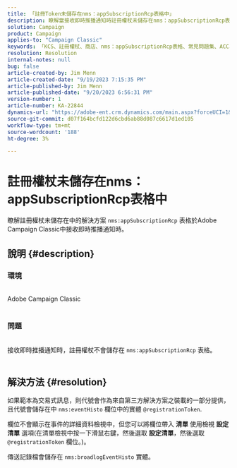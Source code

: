 ```yaml
---
title: 「註冊Token未儲存在nms：appSubscriptionRcp表格中」
description: 瞭解當接收即時推播通知時註冊權杖未儲存在nms：appSubscriptionRcp表格中的解決方案。
solution: Campaign
product: Campaign
applies-to: "Campaign Classic"
keywords: 「KCS、註冊權杖、商店、nms：appSubscriptionRcp表格、常見問題集、ACC、Adobe Campaign Classic、推播通知、@registrationToken、nms：eventHisto、設定清單、傳送記錄檔、nms：broadlogEventHisto」
resolution: Resolution
internal-notes: null
bug: false
article-created-by: Jim Menn
article-created-date: "9/19/2023 7:15:35 PM"
article-published-by: Jim Menn
article-published-date: "9/20/2023 6:56:31 PM"
version-number: 1
article-number: KA-22844
dynamics-url: "https://adobe-ent.crm.dynamics.com/main.aspx?forceUCI=1&pagetype=entityrecord&etn=knowledgearticle&id=44bc4ae6-2057-ee11-be6f-6045bd006268"
source-git-commit: d07f164bcfd122d6cbd6ab88d087c6617d1ed105
workflow-type: tm+mt
source-wordcount: '188'
ht-degree: 3%

---
```


# 註冊權杖未儲存在nms：appSubscriptionRcp表格中


瞭解註冊權杖未儲存在中的解決方案 `nms:appSubscriptionRcp` 表格於Adobe Campaign Classic中接收即時推播通知時。

## 說明 {#description}




### 環境


<br>Adobe Campaign Classic<br><br>


### 問題


<br>接收即時推播通知時，註冊權杖不會儲存在 `nms:appSubscriptionRcp` 表格。<br><br>



## 解決方法 {#resolution}


如果範本為交易式訊息，則代號會作為來自第三方解決方案之裝載的一部分提供，且代號會儲存在中 `nms:eventHisto` 欄位中的實體 `@registrationToken`.

欄位不會顯示在事件的詳細資料檢視中，但您可以將欄位帶入 <b>清單</b> 使用檢視 <b>設定清單</b> 選項(在清單檢視中按一下滑鼠右鍵，然後選取 <b>設定清單</b>，然後選取 `@registrationToken` 欄位。)。

傳送記錄檔會儲存在 `nms:broadlogEventHisto` 實體。
